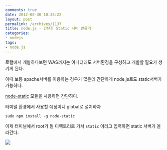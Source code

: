 ```yaml
---
comments: true
date: 2012-08-30 10:36:22
layout: post
permalink: /archives/1137
title: node.js - 간단한 Static 서버 만들기
categories:
- nodejs
tags:
- node.js
---
```


로컬에서 개발하다보면 WAS까지는 아니더래도 서버환경을 구성하고 개발할 필요가 생기게 된다.  

이때 보통 apache서버를 이용하는 경우가 많은데 간단하게 node.js로도 static서버가 가능하다.





[node-static](https://github.com/cloudhead/node-static) 모듈을 사용하면 간단하다.  

터미널 환경에서 사용할 예정이니 global로 설치하자




    
    sudo npm install -g node-static
    





이제 터미널에서 root가 될 디렉토리로 가서 `static` 이라고 입력하면 static 서버가 올라간다.





![](https://img.skitch.com/20120830-mih4us5mt2peqgx62ndmbeucj2.jpg)



